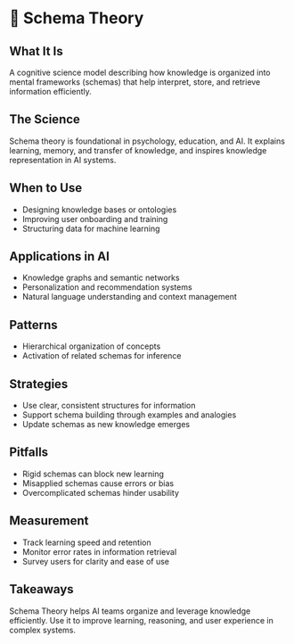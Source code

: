 # 🧩 Schema Theory

## What It Is
A cognitive science model describing how knowledge is organized into mental frameworks (schemas) that help interpret, store, and retrieve information efficiently.

## The Science
Schema theory is foundational in psychology, education, and AI. It explains learning, memory, and transfer of knowledge, and inspires knowledge representation in AI systems.

## When to Use
- Designing knowledge bases or ontologies
- Improving user onboarding and training
- Structuring data for machine learning

## Applications in AI
- Knowledge graphs and semantic networks
- Personalization and recommendation systems
- Natural language understanding and context management

## Patterns
- Hierarchical organization of concepts
- Activation of related schemas for inference

## Strategies
- Use clear, consistent structures for information
- Support schema building through examples and analogies
- Update schemas as new knowledge emerges

## Pitfalls
- Rigid schemas can block new learning
- Misapplied schemas cause errors or bias
- Overcomplicated schemas hinder usability

## Measurement
- Track learning speed and retention
- Monitor error rates in information retrieval
- Survey users for clarity and ease of use

## Takeaways
Schema Theory helps AI teams organize and leverage knowledge efficiently. Use it to improve learning, reasoning, and user experience in complex systems.
